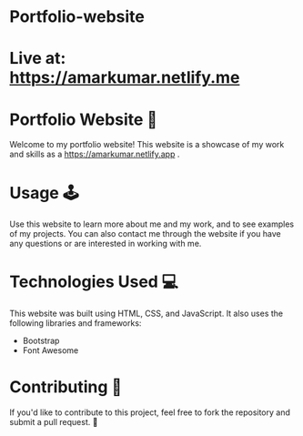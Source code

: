 # Portfolio-website
# Live at: https://amarkumar.netlify.me

# Portfolio Website 🔗

Welcome to my portfolio website! This website is a showcase of my work and skills as a https://amarkumar.netlify.app
.


# Usage 🕹️
Use this website to learn more about me and my work, and to see examples of my projects. You can also contact me through the website if you have any questions or are interested in working with me.

# Technologies Used 💻
This website was built using HTML, CSS, and JavaScript. It also uses the following libraries and frameworks:
- Bootstrap
- Font Awesome

# Contributing 🤝
If you'd like to contribute to this project, feel free to fork the repository and submit a pull request. 🙌

